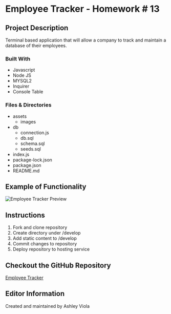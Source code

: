 # Employee Tracker - Homework # 13
## Project Description 
Terminal based application that will allow a company to track and maintain a database of their employees.

### Built With 
- Javascript
- Node JS 
- MYSQL2 
- Inquirer
- Console Table

### Files & Directories 
- assets 
  - images
- db 
  - connection.js
  - db.sql
  - schema.sql
  - seeds.sql
- index.js
- package-lock.json
- package.json
- README.md
  
## Example of Functionality 
![Employee Tracker Preview](./assets/images/employee-tracker-walkthrough.gif)

## Instructions 
1. Fork and clone repository
2. Create directory under /develop
3. Add static content to /develop
4. Commit changes to repository
5. Deploy repository to hosting service

## Checkout the GitHub Repository
[Employee Tracker](https://github.com/ashleyviola/employee-tracker)

## Editor Information 
Created and maintained by Ashley Viola 
